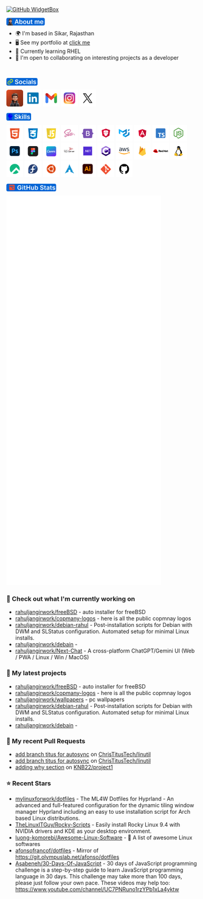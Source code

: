 [![GitHub WidgetBox](https://github-widgetbox.vercel.app/api/profile?username=rahuljangirwork&data=followers,repositories,stars,commits&theme=darkmode)](https://github.com/rahuljangirwork)

<a href="https://rahuljangir.works/" target="_blank" align="left"><img align="left" height="20" alt="about-me" src="assets/headings/about-me.png"></a>
<br>


*   🌍  I'm based in Sikar, Rajasthan
*   🖥️  See my portfolio at <a target="_blank" rel="noreferrer" href='https://rahuljangir.works/'>click me</a>
*   🧠  Currently learning RHEL
*   🤝  I'm open to collaborating on interesting projects as a developer

<br>


<a href="https://rahuljangir.works/" target="_blank" align="left"><img align="left" height="20" alt="socials" src="assets/headings/socials.png"></a>
<br>

<a title="rahuljangirwork.com" href="https://rahuljangir.works/" target="_blank"><img height="44" alt="rahuljangirwork" src="assets/social-icons/Portpolio.png"></a>
<a title="Linkdin/in/rahuljangirwork/" href="https://in.linkedin.com/in/rahuljangirwork" target="_blank"><img height="44" alt="Linkdin"  src="assets/social-icons/Linkdin.png"></a> 
<a title="rahuljangirwork@gmail.com" href="mailto:rahuljangirwork@gmail.com" target="_blank"><img height="44" alt="Gmail" src="assets/social-icons/Gmail.png"></a>
<a title="Instagram/rahuljangir.works/" href="https://www.instagram.com/rahuljangir.works/" target="_blank"><img height="44" alt="Instagram" src="assets//social-icons/Instagram.png"></a>
<a title="x.com/rahuljangirwork/" href="https://x.com/rahuljangirwork" target="_blank"><img height="44" alt="Twitter" src="assets/social-icons/Twitter.png"></a>

<a href="https://rahuljangir.works/" target="_blank" align="left"><img align="left" height="20" alt="skills" src="assets/headings/skills.png"></a>
<br>

<a href="https://rahuljangir.works/" target="_blank"><img height="44" alt="skills" src="assets/skills-icons/html.png"></a> 
<a href="https://rahuljangir.works/" target="_blank"><img height="44" alt="skills" src="assets/skills-icons/CSS.png"></a>
<a href="https://rahuljangir.works/" target="_blank"><img height="44" alt="skills" src="assets/skills-icons/Javascript.png"></a>
<a href="https://rahuljangir.works/" target="_blank"><img height="44" alt="skills" src="assets/skills-icons/scss.png"></a>
<a href="https://rahuljangir.works/" target="_blank"><img height="44" alt="skills" src="assets/skills-icons/BOOTSTRAP.png"></a>
<a href="https://rahuljangir.works/" target="_blank"><img height="44" alt="skills" src="assets/skills-icons/prime-Ng.png"></a>
<a href="https://rahuljangir.works/" target="_blank"><img height="44" alt="skills" src="assets/skills-icons/MUI.png"></a>
<a href="https://rahuljangir.works/" target="_blank"><img height="44" alt="skills" src="assets/skills-icons/angular.png"></a>
<a href="https://rahuljangir.works/" target="_blank"><img height="44" alt="skills" src="assets/skills-icons/type-script.png"></a>
<a href="https://rahuljangir.works/" target="_blank"><img height="44" alt="skills" src="assets/skills-icons/NODEJS.png"></a>
<a href="https://rahuljangir.works/" target="_blank"><img height="44" alt="skills" src="assets/skills-icons/PS.png"></a>
<a href="https://rahuljangir.works/" target="_blank"><img height="44" alt="skills" src="assets/skills-icons/FIGMA.png"></a>
<a href="https://rahuljangir.works/" target="_blank"><img height="44" alt="skills" src="assets/skills-icons/CANVA.png"></a>
<a href="https://rahuljangir.works/" target="_blank"><img height="44" alt="skills" src="assets/skills-icons/sqlServer.png"></a>
<a href="https://rahuljangir.works/" target="_blank"><img height="44" alt="skills" src="assets/skills-icons/dot-net.png"></a>
<a href="https://rahuljangir.works/" target="_blank"><img height="44" alt="skills" src="assets/skills-icons/Csharp.png"></a>
<a href="https://rahuljangir.works/" target="_blank"><img height="44" alt="skills" src="assets/skills-icons/AWS.png"></a>
<a href="https://rahuljangir.works/" target="_blank"><img height="44" alt="skills" src="assets/skills-icons/firebase.png"></a>
<a href="https://rahuljangir.works/" target="_blank"><img height="44" alt="skills" src="assets/skills-icons/RHEL.png"></a>
<a href="https://rahuljangir.works/" target="_blank"><img height="44" alt="skills" src="assets/skills-icons/linux.png"></a>
<a href="https://rahuljangir.works/" target="_blank"><img height="44" alt="skills" src="assets/skills-icons/rocky.png"></a>
<a href="https://rahuljangir.works/" target="_blank"><img height="44" alt="skills" src="assets/skills-icons/fedora.png"></a>
<a href="https://rahuljangir.works/" target="_blank"><img height="44" alt="skills" src="assets/skills-icons/ubuntu.png"></a>
<a href="https://rahuljangir.works/" target="_blank"><img height="44" alt="skills" src="assets/skills-icons/arch.png"></a>
<a href="https://rahuljangir.works/" target="_blank"><img height="44" alt="skills" src="assets/skills-icons/AI.png"></a>
<a href="https://rahuljangir.works/" target="_blank"><img height="44" alt="skills" src="assets/skills-icons/GIT.png"></a>
<a href="https://rahuljangir.works/" target="_blank"><img height="44" alt="skills" src="assets/skills-icons/GITHUB.png"></a>

<a href="https://rahuljangir.works/" target="_blank" align="left"><img align="left" height="20" alt="github-stats" src="assets/headings/github-stats.png"></a>

<br>

<p align="left"><img src="https://raw.githubusercontent.com/rahuljangirwork/rahuljangirwork/master/github-metrics.svg" /></p>

### 👷 Check out what I'm currently working on

- [rahuljangirwork/freeBSD](https://github.com/rahuljangirwork/freeBSD) - auto installer for freeBSD
- [rahuljangirwork/copmany-logos](https://github.com/rahuljangirwork/copmany-logos) - here is all the public copmnay logos 
- [rahuljangirwork/debian-rahul](https://github.com/rahuljangirwork/debian-rahul) - Post-installation scripts for Debian with DWM and SLStatus configuration. Automated setup for minimal Linux installs.
- [rahuljangirwork/debain](https://github.com/rahuljangirwork/debain) - 
- [rahuljangirwork/Next-Chat](https://github.com/rahuljangirwork/Next-Chat) - A cross-platform ChatGPT/Gemini UI (Web / PWA / Linux / Win / MacOS)
### 🌱 My latest projects

- [rahuljangirwork/freeBSD](https://github.com/rahuljangirwork/freeBSD) - auto installer for freeBSD
- [rahuljangirwork/copmany-logos](https://github.com/rahuljangirwork/copmany-logos) - here is all the public copmnay logos 
- [rahuljangirwork/wallpapers](https://github.com/rahuljangirwork/wallpapers) - pc wallpapers
- [rahuljangirwork/debian-rahul](https://github.com/rahuljangirwork/debian-rahul) - Post-installation scripts for Debian with DWM and SLStatus configuration. Automated setup for minimal Linux installs.
- [rahuljangirwork/debain](https://github.com/rahuljangirwork/debain) - 
### 🔨 My recent Pull Requests

- [add branch titus for autosync](https://github.com/ChrisTitusTech/linutil/pull/227) on [ChrisTitusTech/linutil](https://github.com/ChrisTitusTech/linutil)
- [add branch titus for autosync](https://github.com/ChrisTitusTech/linutil/pull/226) on [ChrisTitusTech/linutil](https://github.com/ChrisTitusTech/linutil)
- [adding why section](https://github.com/KNB22/project1/pull/1) on [KNB22/project1](https://github.com/KNB22/project1)
### ⭐ Recent Stars

- [mylinuxforwork/dotfiles](https://github.com/mylinuxforwork/dotfiles) - The ML4W Dotfiles for Hyprland - An advanced and full-featured configuration for the dynamic tiling window manager Hyprland including an easy to use installation script for Arch based Linux distributions.
- [TheLinuxITGuy/Rocky-Scripts](https://github.com/TheLinuxITGuy/Rocky-Scripts) - Easily install Rocky Linux 9.4 with NVIDIA drivers and KDE as your desktop environment.
- [luong-komorebi/Awesome-Linux-Software](https://github.com/luong-komorebi/Awesome-Linux-Software) - 🐧 A list of awesome Linux softwares 
- [afonsofrancof/dotfiles](https://github.com/afonsofrancof/dotfiles) - Mirror of https://git.olympuslab.net/afonso/dotfiles
- [Asabeneh/30-Days-Of-JavaScript](https://github.com/Asabeneh/30-Days-Of-JavaScript) - 30 days of JavaScript programming challenge is a step-by-step guide to learn JavaScript programming language in 30 days. This challenge may take more than 100 days,  please just follow your own pace. These videos may help too: https://www.youtube.com/channel/UC7PNRuno1rzYPb1xLa4yktw

